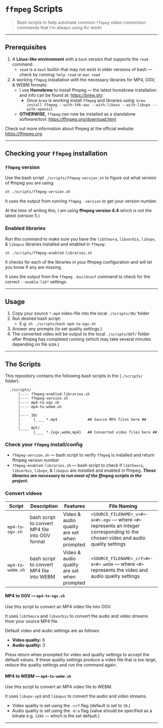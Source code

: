 # `ffmpeg` Scripts

> Bash scripts to help automate common `ffmpeg` video-conversion commands that I'm always using for work!

-----

## Prerequisites

1. A **Linux-like environment** with a `bash` version that supports the `read` command:
   - `read` is a `bash` builtin that may not exist in older versions of bash &mdash; check by running: `help read` or `man read`
1. A working `ffmpeg` installation with the necessary libraries for MP4, OGV, & WEBM formats:
   - I use **Homebrew** to install ffmpeg &mdash; the latest homebrew installation and info can be found at: <https://brew.sh/>:
     - Once `brew` is working install `ffmpeg` and libraries using: `brew install ffmpeg --with-fdk-aac --with-libass --with-libvpx --with-openssl`
   - **OTHERWISE**, `ffmpeg` can *now* be installed as a standalone software/tool: <https://ffmpeg.org/download.html>

Check out more information about ffmpeg at the official website: <https://ffmpeg.org>.

-----

## Checking your `ffmpeg` installation

### `ffmpeg` version

Use the bash script `./scripts/ffmpeg-version.sh` to figure out what version of ffmpeg you are using:

```bash
sh ./scripts/ffmpeg-version.sh
```

It uses the output from running `ffmpeg -version` to get your version number.

At the time of writing this, I am using **ffmpeg version 4.4** which is not the latest (version 5.)

### Enabled libraries

Run this command to make sure you have the `libtheora`, `libvorbis`, `libvpx`, & `libopus` libraries installed and enabled in `ffmpeg`:

```bash
sh ./scripts/ffmpeg-enabled-libraries.sh
```

It checks for each of the libraries in your ffmpeg configuration and will let you know if any are missing.

It uses the output from the `ffmpeg -buildconf` command to check for the correct `--enable-lib*` settings.

-----

## Usage

1. Copy your source `*.mp4` video-file into the local `./scripts/IN/` folder
2. Run desired bash script:
   - E.g. `sh ./scripts/bash mp4-to-ogv.sh`
3. Answer any prompts (to set quality settings.)
4. The converted video will be output to the local `./scripts/OUT/` folder after ffmpeg has completed running (which may take several minutes depending on file size.)

-----

## The Scripts

This repository contains the following bash scripts in the (`./scripts/` folder):
```
  ./scripts/
      |---- ffmpeg-enabled-libraries.sh
      |---- ffmpeg-version.sh
      |---- mp4-to-ogv.sh
      |---- mp4-to-webm.sh
      |
      |---- IN/
      |      |____ *.mp4              ## Source MP4 files here ##
      |
      |____ OUT/
             |____ *.{ogv,webm,mp4}   ## Converted video files here ##
```

### Check your `ffmpeg` install/config

- `ffmpeg-version.sh` &mdash; bash script to verify `ffmpeg` is installed and return ffmpeg version number
- `ffmpeg-enabled-libraries.sh` &mdash; bash script to check if `libtheora`, `libvorbis`, `libvpx`, &  `libopus` are installed and enabled in ffmpeg. **_These libraries are necessary to run most of the ffmpeg scripts in the project._**

### Convert videos

| Script | Description | Features | File Naming |
|--------|-------------|----------|-------------|
| `mp4-to-ogv.sh` | bash script to convert MP4 file into OGV format | Video & audio quality are set when prompted | `<SOURCE_FILENAME>_v<#>-a<#>.ogv` &mdash; where `<#>` represents an integer corresponding to the chosen video and audio quality settings |
| `mp4-to-webm.sh` | bash script to convert MP4 file into WEBM | Video & audio quality are set when prompted | `<SOURCE_FILENAME>_crf<#>-a<#>.webm` &mdash; where `<#>` represents the video and audio quality settings |

#### MP4 to OGV — `mp4-to-ogv.sh`

Use this script to convert an MP4 video file into OGV.

It uses `libtheora` and `libvorbis` to convert the audio and video streams from your source MP4 file.

Default video and audio settings are as follows:
- **Video quality:** 6
- **Audio quality:** 3

Press return when prompted for video and quality settings to accept the default values.
If these quality settings produce a video file that is too large, reduce the quality settings and run the command again.

#### MP4 to WEBM — `mp4-to-webm.sh`

Use this script to convert an MP4 video file to WEBM.

It uses `libvpx-vp9` and `libopus` to convert the audio and video streams.

- Video quality is set using the `-crf` flag (default is set to `30`.)
- Audio quality is set using the `-b:a` flag (value should be specified as a bitrate e.g. `128k` — which is the set default.)

-----
